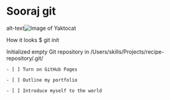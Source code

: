# Sooraj git
alt-text![Image of Yaktocat](https://octodex.github.com/images/yaktocat.png)

How it looks
$ git init

Initialized empty Git repository in /Users/skills/Projects/recipe-repository/.git/

```
- [ ] Turn on GitHub Pages

- [ ] Outline my portfolio

- [ ] Introduce myself to the world
